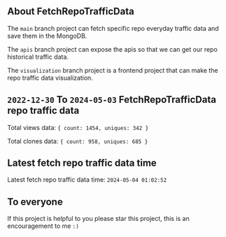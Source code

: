 ## About FetchRepoTrafficData

The `main` branch project can fetch specific repo everyday traffic data and save them in the MongoDB.

The `apis` branch project can expose the apis so that we can get our repo historical traffic data.

The `visualization` branch project is a frontend project that can make the repo traffic data visualization.

## `2022-12-30` To `2024-05-03` FetchRepoTrafficData repo traffic data

Total views data: `{ count: 1454, uniques: 342 }`

Total clones data: `{ count: 958, uniques: 685 }`

## Latest fetch repo traffic data time

Latest fetch repo traffic data time: `2024-05-04 01:02:52`

## To everyone

If this project is helpful to you please star this project, this is an encouragement to me `:)`



